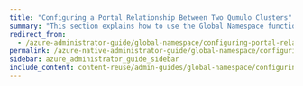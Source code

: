 ```yaml
---
title: "Configuring a Portal Relationship Between Two Qumulo Clusters"
summary: "This section explains how to use the Global Namespace functionality in Qumulo Core by creating a <a href='how-portal-creation-enables-global-namespace.html#spoke-portal'><em>spoke portal</em></a> on one cluster, proposing a <a href='how-portal-creation-enables-global-namespace.html#portal-relationship'><em>portal relationship</em></a> to another cluster (which creates the <a href='how-portal-creation-enables-global-namespace.html#hub-portal'><em>hub portal)</em></a>, and authorizing the relationship by using the <code>qq</code> CLI."
redirect_from:
  - /azure-administrator-guide/global-namespace/configuring-portal-relationship.html
permalink: /azure-native-administrator-guide/global-namespace/configuring-portal-relationship.html
sidebar: azure_administrator_guide_sidebar
include_content: content-reuse/admin-guides/global-namespace/configuring-portal-relationship.md
---
```

